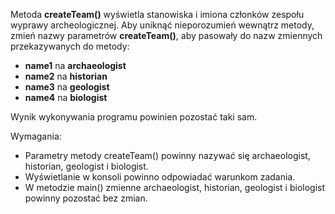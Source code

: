Metoda **createTeam()** wyświetla stanowiska i imiona członków zespołu wyprawy archeologicznej.
Aby uniknąć nieporozumień wewnątrz metody, zmień nazwy parametrów **createTeam()**, aby pasowały do nazw zmiennych
przekazywanych do metody:

* **name1** na **archaeologist**
* **name2** na **historian**
* **name3** na **geologist**
* **name4** na **biologist**

Wynik wykonywania programu powinien pozostać taki sam.

Wymagania:

- Parametry metody createTeam() powinny nazywać się archaeologist, historian, geologist i biologist.
- Wyświetlanie w konsoli powinno odpowiadać warunkom zadania.
- W metodzie main() zmienne archaeologist, historian, geologist i biologist powinny pozostać bez zmian.